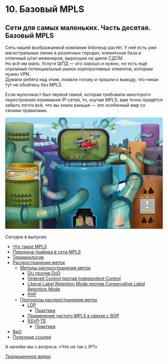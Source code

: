 # 10. Базовый MPLS

## Сети для самых маленьких. Часть десятая. Базовый MPLS

Сеть нашей воображаемой компании linkmeup растёт. У неё есть уже магистральные линии в различных городах, клиентская база и отличный штат инженеров, выросших на цикле СДСМ.  
Но всё им мало. Услуги ШПД — это хорошо и нужно, но есть ещё огромный потенциальный рынок корпоративных клиентов, которым нужен VPN.  
Думали ребята над этим, ломали голову и пришли к выводу, что никак тут не обойтись без MPLS.

Если мультикаст был первой темой, которая требовала некоторого перестроения понимания IP-сетей, то, изучая MPLS, вам точно придётся забыть почти всё, что вы знали раньше — это особенный мир со своими правилами.

![](../.gitbook/assets/10.-base-mpls/10_img_1.jpg)

Сегодня в выпуске:

* [Что такое MPLS](00-about_mpls.md)
* [Передача трафика в сети MPLS](01-forwarding.md)
* [Терминология](02-glossary.md)
* [Распространение меток](03-label_distribution.md)
  * [Методы распространение меток](04-modes.md)
    * [DU против DoD](05-du_dod.md)
    * [Ordered Control против Independent Control](06-label_control.md)
    * [Liberal Label Retention Mode против Conservative Label Retention Mode](07-retention_mode.md)
    * [PHP](08-php.md)
  * [Протоколы распространения меток](09-protocols.md)
    * [LDP](10-ldp.md)
      * [Практика](11-ldp_practice.md)
    * [Применение чистого MPLS в связке с BGP](12-mpls_bgp.md)
    * [RSVP-TE](13-rsvp-te.md)
      * [Практика](14-rsvp_practice.md)
* [ВиО](15-faq.md)
* [Полезные ссылки](16-useful.md)

А начнём мы с вопроса: «Что не так с IP?»

[_Традиционное видео_](https://youtu.be/hZyfM4UZDac)
